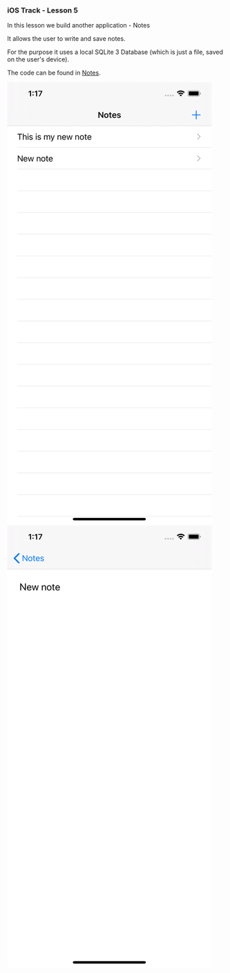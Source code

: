### iOS Track - Lesson 5

In this lesson we build another application - Notes

It allows the user to write and save notes.

For the purpose it uses a local SQLite 3 Database (which is just a file, saved on the user's device).

The code can be found in [Notes](Notes).

![all-notes](screenshots/allNotes.png)
![note](screenshots/note.png)

